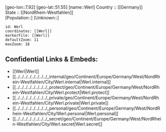 ﻿---
location: [51.55,7.92] 
mapzoom: [7,12] 
mapmarker: city 
type: City
tags:
- geo/City


SpocWebEntityId: 35549
isDeleted: false
confidential: public

---
[geo-lon::7.92] 
[geo-lat::51.55] 
[name::Werl] 
Country :: [[Germany]]  
State :: [[NordRhein-Westfahlen]]  
[Population::] 
[Unknown::] 


```leaflet
id: Werl
coordinates: [[Werl]] 
markerFile: [[Werl]] 
defaultZoom: 11 
maxZoom: 18
```


## Confidential Links & Embeds: 
- [[Werl|Werl]]  
- [[../../../../../../../../_internal/geo/Continent/Europe/Germany/West/NordRhein-Westfahlen/City/Werl.internal|Werl.internal]] 
- [[../../../../../../../../_protect/geo/Continent/Europe/Germany/West/NordRhein-Westfahlen/City/Werl.protect|Werl.protect]] 
- [[../../../../../../../../_private/geo/Continent/Europe/Germany/West/NordRhein-Westfahlen/City/Werl.private|Werl.private]] 
- [[../../../../../../../../_personal/geo/Continent/Europe/Germany/West/NordRhein-Westfahlen/City/Werl.personal|Werl.personal]] 
- [[../../../../../../../../_secret/geo/Continent/Europe/Germany/West/NordRhein-Westfahlen/City/Werl.secret|Werl.secret]] 
